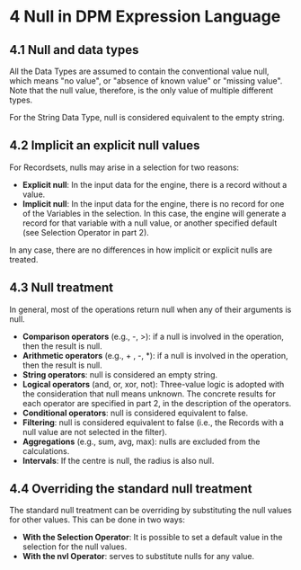 # 4 Null in DPM Expression Language

## 4.1 Null and data types

All the Data Types are assumed to contain the conventional value null, which means "no value", or "absence of known value" or "missing value". Note that the null value, therefore, is the only value of multiple different types.

For the String Data Type, null is considered equivalent to the empty string.

## 4.2 Implicit an explicit null values

For Recordsets, nulls may arise in a selection for two reasons:

- **Explicit null**: In the input data for the engine, there is a record without a value.
- **Implicit null**: In the input data for the engine, there is no record for one of the Variables in the selection. In this case, the engine will generate a record for that variable with a null value, or another specified default (see Selection Operator in part 2).

In any case, there are no differences in how implicit or explicit nulls are treated.

## 4.3 Null treatment

In general, most of the operations return null when any of their arguments is null.

- **Comparison operators** (e.g., -, >): if a null is involved in the operation, then the result is null.
- **Arithmetic operators** (e.g., + , -, *): if a null is involved in the operation, then the result is null.
- **String operators**: null is considered an empty string.
- **Logical operators** (and, or, xor, not): Three-value logic is adopted with the consideration that null means unknown. The concrete results for each operator are specified in part 2, in the description of the operators.
- **Conditional operators**: null is considered equivalent to false.
- **Filtering**: null is considered equivalent to false (i.e., the Records with a null value are not selected in the filter).
- **Aggregations** (e.g., sum, avg, max): nulls are excluded from the calculations.
- **Intervals**: If the centre is null, the radius is also null.

## 4.4 Overriding the standard null treatment

The standard null treatment can be overriding by substituting the null values for other values. This can be done in two ways:

- **With the Selection Operator**: It is possible to set a default value in the selection for the null values.
- **With the nvl Operator**: serves to substitute nulls for any value.
